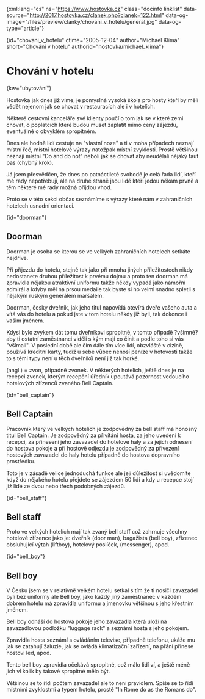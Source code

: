 
{xml:lang="cs" ns="https://www.hostovka.cz" class="docinfo linklist" data-source="http://2017.hostovka.cz/clanek.php?clanek=122.html" data-og-image="/files/preview/clanky/chovani\_v\_hotelu/general.jpg" data-og-type="article"}

{id="chovani\_v\_hotelu" ctime="2005-12-04" author="Michael Klíma" short="Chování v hotelu" authorid="hostovka/michael_klima"}

# Chování v hotelu

<!-- generated attribute kw by user_udpatekw.sh on 2019-03-11, do not edit -->

{kw="ubytování"}

Hostovka jak dnes již víme, je pomyslná vysoká škola pro hosty kteří by měli vědět nejenom jak se chovat v restauracích ale i v hotelích.

Některé cestovní kanceláře své klienty poučí o tom jak se v které zemi chovat, o poplatcích které budou muset zaplatit mimo ceny zájezdu, eventuálně o obvyklém spropitném.

Dnes ale hodně lidí cestuje na "vlastní noze" a ti v moha případech neznají místní řeč, místní hotelové výrazy natožpak místní zvyklosti. Prostě většinou neznají místní "Do and do not" neboli jak se chovat aby neudělali nějaký faut pas (chybný krok).

Já jsem přesvědčen, že dnes po patnáctileté svobodě je celá řada lidí, kteří mé rady nepotřebují, ale na druhé straně jsou lidé kteří jedou někam prvně a těm některé mé rady možná přijdou vhod.

Proto se v této sekci občas seznámíme s výrazy které nám v zahraničních hotelech usnadní orientaci.

{id="doorman"}

## Doorman

Doorman je osoba se kterou se ve velkých zahraničních hotelech setkáte nejdříve.

Při příjezdu do hotelu, stejně tak jako při mnoha jiných příležitostech nikdy nedostanete druhou příležitost k prvému dojmu a proto ten doorman má zpravidla nějakou atraktivní uniformu takže někdy vypadá jako námořní admirál a kdyby měl na prsou medaile tak byste si ho velmi snadno spletli s nějakým ruským generálem maršálem.

Doorman, česky dveřník, jak jeho titul napovídá otevírá dveře vašeho auta a vítá vás do hotelu a pokud jste v tom hotelu někdy již byli, tak dokonce i vašim jménem.

Kdysi bylo zvykem dát tomu dveřníkovi spropitné, v tomto případě ?všimné? aby ti ostatní zaměstnanci viděli s kým mají co činit a podle toho si vás "všímali". V poslední době ale čím dále tím více lidí, obzvláště v cizině, používá kreditní karty, tudíž u sebe vůbec nenosí peníze v hotovosti takže to s těmi typy není u těch dveřníků není již tak horké.

(angl.) = zvon, případně zvonek. V některých hotelích, ještě dnes je na recepci zvonek, kterým recepční úředník upoutává pozornost vedoucího hotelových zřízenců zvaného Bell Captain.

{id="bell_captain"}

## Bell Captain


Pracovník který ve velkých hotelích je zodpovědný za bell staff má honosný titul Bell Captain. Je zodpovědný za přivítání hosta, za jeho uvedení k recepci, za přinesení jeho zavazadel do hotelové haly a za jejich odnesení do hostova pokoje a při hostově odjezdu je zodpovědný za přivezení hostových zavazadel do haly hotelu případně do hostova dopravního prostředku.

Toto je v zásadě velice jednoduchá funkce ale její důležitost si uvědomíte když do nějakého hotelu přejdete se zájezdem 50 lidí a kdy u recepce stojí již lidé ze dvou nebo třech podobných zájezdů.

{id="bell_staff"}

## Bell staff

Proto ve velkých hotelích mají tak zvaný bell staff což zahrnuje všechny hotelové zřízence jako je: dveřník (door man), bagažista (bell boy), zřízenec obsluhující výtah (liftboy), hotelový poslíček, (messenger), apod.

{id="bell_boy"}

## Bell boy

V Česku jsem se v relativně velkém hotelu setkal s tím že ti nosiči zavazadel byli bez uniformy ale Bell boy, jako každý jiný zaměstnanec v každém dobrém hotelu má zpravidla uniformu a jmenovku většinou s jeho křestním jménem.


Bell boy odnáší do hostova pokoje jeho zavazadla která uloží na zavazadlovou podložku "luggage rack" a seznámí hosta s jeho pokojem.

Zpravidla hosta seznámí s ovládáním televise, případně telefonu, ukáže mu jak se zatahují žaluzie, jak se ovládá klimatizační zařízení, na přání přinese hostovi led, apod.

Tento bell boy zpravidla očekává spropitné, což málo lidí ví, a ještě méně jich ví kolik by takové spropitné mělo být.

Většinou se to řídí počtem zavazadel ale to není pravidlem. Spíše se to řídí místními zvyklostmi a typem hotelu, prostě "In Rome do as the Romans do".

 [1]: http://2017.hostovka.cz/soubor/4-12-05-3.jpg

